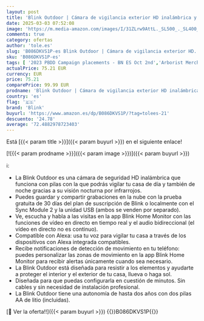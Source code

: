 ```yaml
---
layout: post
title: 'Blink Outdoor | Cámara de vigilancia exterior HD inalámbrica y resistente a la intemperie  con 2 años de autonomía  detección de movimiento  compatible con Alexa | 1 cámara'
date: 2025-03-03 07:52:08
image: 'https://m.media-amazon.com/images/I/31ZLrw9AttL._SL500_._SL400_.jpg'
comments: true
category: ofertas
author: 'tole.es'
slug: 'B086DKVS1P-es Blink Outdoor | Cámara de vigilancia exterior HD...'
sku: 'B086DKVS1P-es'
tags: [ '2023 PBDD Campaign placements - BN ES Oct 2nd','Arborist Merchandising Root','Blink','Blink Outdoor','Cámaras Blink','Cámaras Ring y Blink','Cámaras bala de vigilancia','Cámaras de seguridad','Cámaras de vigilancia','Dispositivos Amazon','Dispositivos Amazon y Accesorios','Dispositivos Amazon y accesorios','Electrónica','Fotografía y videocámaras','Oferta anticipada de Black Friday','Prime Day Early Access Campaign Placements','Seguridad e iluminación para hogar inteligente','Self Service','Special Features Stores','alexa','blink','e97153f7-7531-4959-bcaa-edabbf48d7f8_0','e97153f7-7531-4959-bcaa-edabbf48d7f8_101','e97153f7-7531-4959-bcaa-edabbf48d7f8_1401','e97153f7-7531-4959-bcaa-edabbf48d7f8_1501','e97153f7-7531-4959-bcaa-edabbf48d7f8_2201','e97153f7-7531-4959-bcaa-edabbf48d7f8_2501','e97153f7-7531-4959-bcaa-edabbf48d7f8_6501','e97153f7-7531-4959-bcaa-edabbf48d7f8_7201','e97153f7-7531-4959-bcaa-edabbf48d7f8_8101','e97153f7-7531-4959-bcaa-edabbf48d7f8_8701','🇪🇸', ]
actualPrice: 75.21 EUR
currency: EUR
price: 75.21
comparePrice: 99.99 EUR
prodname: 'Blink Outdoor | Cámara de vigilancia exterior HD inalámbrica y resistente a la intemperie  con 2 años de autonomía  detección de movimiento  compatible con Alexa | 1 cámara'
country: 'es'
flag: '🇪🇸'
brand: 'Blink'
buyurl: 'https://www.amazon.es/dp/B086DKVS1P/?tag=tolees-21'
descuento: '24.78'
average: '72.4882978723403'
---
```


Está [{{< param title >}}]({{< param buyurl >}}) en el siguiente enlace!

[![{{< param prodname >}}]({{< param image >}})]({{< param buyurl >}})

ℹ️:

- La Blink Outdoor es una cámara de seguridad HD inalámbrica que funciona con pilas con la que podrás vigilar tu casa de día y también de noche gracias a su visión nocturna por infrarrojos.
- Puedes guardar y compartir grabaciones en la nube con la prueba gratuita de 30 días del plan de suscripción de Blink o localmente con el Sync Module 2 y la unidad USB (ambos se venden por separado).
- Ve, escucha y habla a las visitas en la app Blink Home Monitor con las funciones de vídeo en directo en tiempo real y el audio bidireccional (el vídeo en directo no es continuo).
- Compatible con Alexa: usa tu voz para vigilar tu casa a través de los dispositivos con Alexa integrada compatibles.
- Recibe notificaciones de detección de movimiento en tu teléfono: puedes personalizar las zonas de movimiento en la app Blink Home Monitor para recibir alertas únicamente cuando sea necesario.
- La Blink Outdoor está diseñada para resistir a los elementos y ayudarte a proteger el interior y el exterior de tu casa, llueva o haga sol.
- Diseñada para que puedas configurarla en cuestión de minutos. Sin cables y sin necesidad de instalación profesional.
- La Blink Outdoor tiene una autonomía de hasta dos años con dos pilas AA de litio (incluidas).

[🛒 Ver la oferta!!]({{< param buyurl >}})
{{<world>}}B086DKVS1P{{</world>}}
